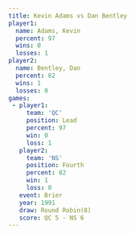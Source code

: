 ```yaml
---
title: Kevin Adams vs Dan Bentley
player1:            
  name: Adams, Kevin
  percent: 97       
  wins: 0           
  losses: 1         
player2:            
  name: Bentley, Dan
  percent: 82       
  wins: 1           
  losses: 0         
games:
 - player1:        
     team: 'QC'    
     position: Lead
     percent: 97   
     win: 0        
     loss: 1       
   player2:          
     team: 'NS'      
     position: Fourth
     percent: 82     
     win: 1          
     loss: 0         
   event: Brier        
   year: 1991          
   draw: Round Robin(8)
   score: QC 5 - NS 6  
---
```

